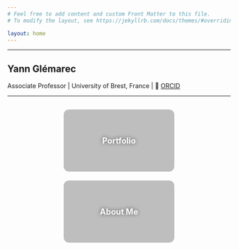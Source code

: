 ```yaml
---
# Feel free to add content and custom Front Matter to this file.
# To modify the layout, see https://jekyllrb.com/docs/themes/#overriding-theme-defaults

layout: home
---
```


<style>
.image-button {
  text-decoration: none;
}

.button-content {
  width: 250px;
  height: 140px;
  background-size: cover;
  background-position: center;
  border-radius: 12px;
  position: relative;
  overflow: hidden;
  transition: filter 0.3s ease;
  display: flex;
  align-items: center;
  justify-content: center;
}

.button-content span {
  color: white;
  font-size: 1.3em;
  font-weight: bold;
  text-shadow: 0 0 8px rgba(0, 0, 0, 0.6);
  z-index: 2;
}

.button-content::after {
  content: "";
  position: absolute;
  inset: 0;
  background: rgba(0, 0, 0, 0.25);
  transition: backdrop-filter 0.3s ease, background 0.3s ease;
}

.image-button:hover .button-content {
  filter: blur(2px) brightness(0.8);
}

.image-button:hover .button-content::after {
  backdrop-filter: blur(2px);
  background: rgba(0, 0, 0, 0.4);
}
</style>


---

## Yann Glémarec

Associate Professor | University of Brest, France | 🔎  [ORCID](https://orcid.org/0000-0003-1717-6048) 

--- 

<div style="display: flex; justify-content: center; gap: 20px; flex-wrap: wrap; margin-top: 30px;">

  <a href="{{ '/portfolio/' | relative_url }}" class="image-button">
    <div class="button-content" style="background-image: url('{{ "/pictures/ScannedAvatar.jpg" | relative_url }}');">
      <span>Portfolio</span>
    </div>
  </a>

  <a href="{{ '/about/' | relative_url }}" class="image-button">
    <div class="button-content" style="background-image: url('{{ "/pictures/yann.jpg" | relative_url }}');">
      <span>About Me</span>
    </div>
  </a>

</div>